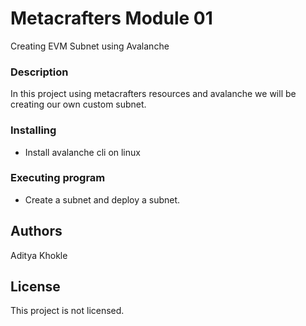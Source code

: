 # Metacrafters Module 01

Creating EVM Subnet using Avalanche 

### Description 

In this project using metacrafters resources and avalanche we will be creating our own custom subnet.

### Installing

* Install avalanche cli on linux

### Executing program

* Create a subnet and deploy a subnet.

## Authors

Aditya Khokle

## License

This project is not licensed.
